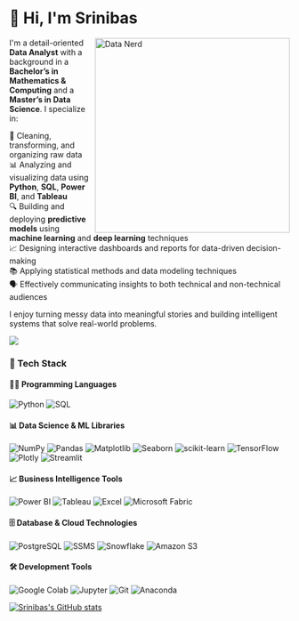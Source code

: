 <h1 align="left">👋 Hi, I'm Srinibas</h1>

<img align="right" src="https://github.com/user-attachments/assets/f467c587-50ab-4d6b-b858-2c6823581582" width="350" alt="Data Nerd" />

I'm a detail-oriented **Data Analyst** with a background in a **Bachelor’s in Mathematics & Computing** and a **Master’s in Data Science**. I specialize in:

🧹 Cleaning, transforming, and organizing raw data  
📊 Analyzing and visualizing data using **Python**, **SQL**, **Power BI**, and **Tableau**  
🔍 Building and deploying **predictive models** using **machine learning** and **deep learning** techniques  
📈 Designing interactive dashboards and reports for data-driven decision-making  
📚 Applying statistical methods and data modeling techniques  
🗣️ Effectively communicating insights to both technical and non-technical audiences  

I enjoy turning messy data into meaningful stories and building intelligent systems that solve real-world problems.

![](https://komarev.com/ghpvc/?username=srinibas-masanta&color=d6b4fc)


### 🧰 Tech Stack


#### 👨‍💻 Programming Languages

![Python](https://img.shields.io/badge/Python-3776AB?style=for-the-badge\&logo=python\&logoColor=white)
![SQL](https://img.shields.io/badge/SQL-4479A1?style=for-the-badge\&logo=postgresql\&logoColor=white)

#### 📊 Data Science & ML Libraries

![NumPy](https://img.shields.io/badge/NumPy-013243?style=for-the-badge\&logo=numpy\&logoColor=white)
![Pandas](https://img.shields.io/badge/Pandas-150458?style=for-the-badge\&logo=pandas\&logoColor=white)
![Matplotlib](https://img.shields.io/badge/Matplotlib-11557C?style=for-the-badge\&logo=matplotlib\&logoColor=white)
![Seaborn](https://img.shields.io/badge/Seaborn-2D3F6C?style=for-the-badge)
![scikit-learn](https://img.shields.io/badge/scikit--learn-F7931E?style=for-the-badge\&logo=scikit-learn\&logoColor=white)
![TensorFlow](https://img.shields.io/badge/TensorFlow-FF6F00?style=for-the-badge\&logo=tensorflow\&logoColor=white)
![Plotly](https://img.shields.io/badge/Plotly-3F4F75?style=for-the-badge\&logo=plotly\&logoColor=white)
![Streamlit](https://img.shields.io/badge/Streamlit-FF4B4B?style=for-the-badge\&logo=streamlit\&logoColor=white)

#### 📈 Business Intelligence Tools

![Power BI](https://img.shields.io/badge/Power%20BI-F2C811?style=for-the-badge\&logo=powerbi\&logoColor=black)
![Tableau](https://img.shields.io/badge/Tableau-E97627?style=for-the-badge\&logo=tableau\&logoColor=white)
![Excel](https://img.shields.io/badge/Excel-217346?style=for-the-badge\&logo=microsoft-excel\&logoColor=white)
![Microsoft Fabric](https://img.shields.io/badge/Microsoft%20Fabric-6264A7?style=for-the-badge\&logo=microsoft\&logoColor=white)

#### 🗄️ Database & Cloud Technologies

![PostgreSQL](https://img.shields.io/badge/PostgreSQL-336791?style=for-the-badge\&logo=postgresql\&logoColor=white)
![SSMS](https://img.shields.io/badge/SSMS-CC2927?style=for-the-badge\&logo=microsoftsqlserver\&logoColor=white)
![Snowflake](https://img.shields.io/badge/Snowflake-56B9DA?style=for-the-badge\&logo=snowflake\&logoColor=white)
![Amazon S3](https://img.shields.io/badge/Amazon%20S3-569A31?style=for-the-badge\&logo=amazonaws\&logoColor=white)

#### 🛠️ Development Tools

![Google Colab](https://img.shields.io/badge/Google%20Colab-F9AB00?style=for-the-badge\&logo=googlecolab\&logoColor=white)
![Jupyter](https://img.shields.io/badge/Jupyter-F37626?style=for-the-badge\&logo=jupyter\&logoColor=white)
![Git](https://img.shields.io/badge/Git-F05032?style=for-the-badge\&logo=git\&logoColor=white)
![Anaconda](https://img.shields.io/badge/Anaconda-44A833?style=for-the-badge\&logo=anaconda\&logoColor=white)

[![Srinibas's GitHub stats](https://github-readme-stats.vercel.app/api?username=srinibas-masanta&show_icons=true&theme=radical)](https://github.com/anuraghazra/github-readme-stats)
